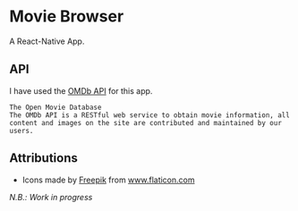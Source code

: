 # Movie Browser

A React-Native App.

## API
I have used the [OMDb API](http://www.omdbapi.com/) for this app.
```
The Open Movie Database
The OMDb API is a RESTful web service to obtain movie information, all content and images on the site are contributed and maintained by our users.
```
## Attributions

- Icons made by <a href="https://www.flaticon.com/authors/freepik" title="Freepik">Freepik</a> from <a href="https://www.flaticon.com/" title="Flaticon"> www.flaticon.com</a>

_N.B.: Work in progress_